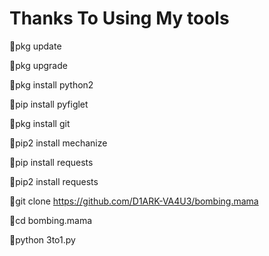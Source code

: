 # Thanks To Using My tools
🔰pkg update

🔰pkg upgrade

🔰pkg install python2

🔰pip install pyfiglet

🔰pkg install git

🔰pip2 install mechanize

🔰pip install requests

🔰pip2 install requests

🔰git clone https://github.com/D1ARK-VA4U3/bombing.mama

🔰cd bombing.mama

🔰python 3to1.py
